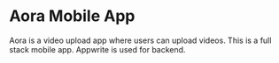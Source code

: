 # Aora Mobile App

Aora is a video upload app where users can upload videos. This is a full stack mobile app. Appwrite is used for backend.
